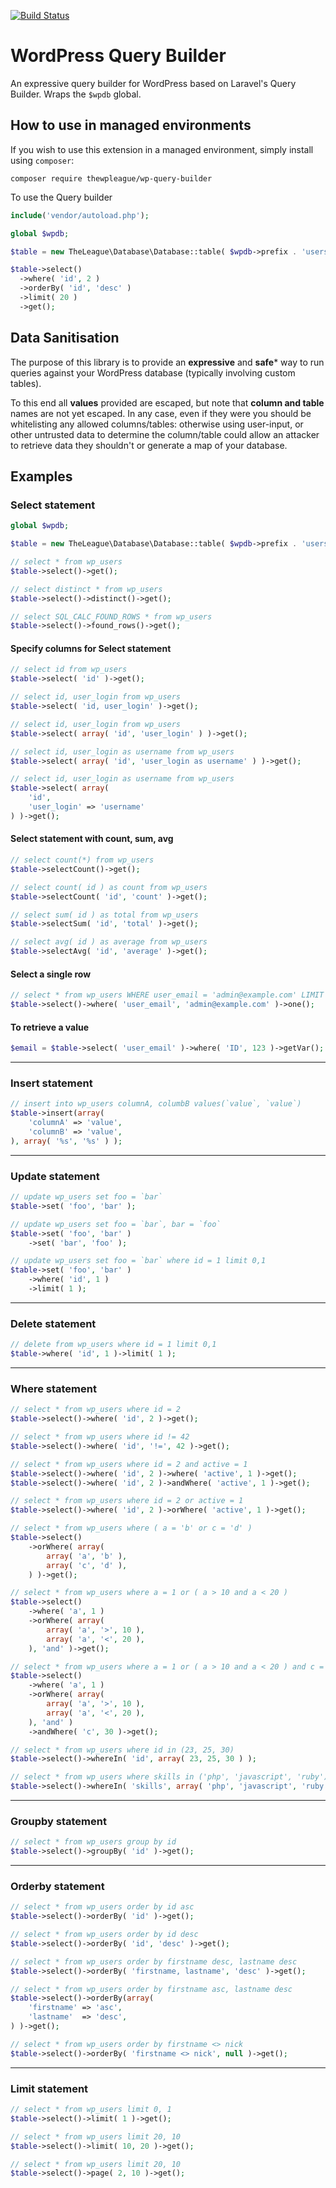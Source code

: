 [![Build Status](https://travis-ci.org/meshakeeb/wp-query-builder.svg?branch=master)](https://travis-ci.org/meshakeeb/wp-query-builder)

# WordPress Query Builder

An expressive query builder for WordPress based on Laravel's Query Builder. Wraps the `$wpdb` global.

## How to use in managed environments

If you wish to use this extension in a managed environment, simply install using `composer`:

```
composer require thewpleague/wp-query-builder
```

To use the Query builder

```php
include('vendor/autoload.php');

global $wpdb;

$table = new TheLeague\Database\Database::table( $wpdb->prefix . 'users' );

$table->select()
  ->where( 'id', 2 )
  ->orderBy( 'id', 'desc' )
  ->limit( 20 )
  ->get();
```

## Data Sanitisation

The purpose of this library is to provide an **expressive** and **safe*** way
to run queries against your WordPress database (typically involving custom tables).

To this end all **values** provided are escaped, but note that **column and table**
names are not yet escaped. In any case, even if they were you should be whitelisting
any allowed columns/tables: otherwise using user-input, or other untrusted data to
determine the column/table could allow an attacker to retrieve data they shouldn't
or generate a map of your database.

## Examples

### Select statement

```php
global $wpdb;

$table = new TheLeague\Database\Database::table( $wpdb->prefix . 'users' )

// select * from wp_users
$table->select()->get();

// select distinct * from wp_users
$table->select()->distinct()->get();

// select SQL_CALC_FOUND_ROWS * from wp_users
$table->select()->found_rows()->get();
```

#### Specify columns for Select statement

```php
// select id from wp_users
$table->select( 'id' )->get();

// select id, user_login from wp_users
$table->select( 'id, user_login' )->get();

// select id, user_login from wp_users
$table->select( array( 'id', 'user_login' ) )->get();

// select id, user_login as username from wp_users
$table->select( array( 'id', 'user_login as username' ) )->get();

// select id, user_login as username from wp_users
$table->select( array(
	'id',
	'user_login' => 'username'
) )->get();
```

#### Select statement with count, sum, avg

```php
// select count(*) from wp_users
$table->selectCount()->get();

// select count( id ) as count from wp_users
$table->selectCount( 'id', 'count' )->get();

// select sum( id ) as total from wp_users
$table->selectSum( 'id', 'total' )->get();

// select avg( id ) as average from wp_users
$table->selectAvg( 'id', 'average' )->get();
```

#### Select a single row

```php
// select * from wp_users WHERE user_email = 'admin@example.com' LIMIT 0, 1;
$table->select()->where( 'user_email', 'admin@example.com' )->one();
```

#### To retrieve a value

```php
$email = $table->select( 'user_email' )->where( 'ID', 123 )->getVar();
```

---

### Insert statement

```php
// insert into wp_users columnA, columbB values(`value`, `value`)
$table->insert(array(
	'columnA' => 'value',
	'columnB' => 'value',
), array( '%s', '%s' ) );
```

---

### Update statement

```php
// update wp_users set foo = `bar`
$table->set( 'foo', 'bar' );

// update wp_users set foo = `bar`, bar = `foo`
$table->set( 'foo', 'bar' )
	->set( 'bar', 'foo' );

// update wp_users set foo = `bar` where id = 1 limit 0,1
$table->set( 'foo', 'bar' )
	->where( 'id', 1 )
	->limit( 1 );
```

---

### Delete statement

```php
// delete from wp_users where id = 1 limit 0,1
$table->where( 'id', 1 )->limit( 1 );
```

---

### Where statement

```php
// select * from wp_users where id = 2
$table->select()->where( 'id', 2 )->get();

// select * from wp_users where id != 42
$table->select()->where( 'id', '!=', 42 )->get();

// select * from wp_users where id = 2 and active = 1
$table->select()->where( 'id', 2 )->where( 'active', 1 )->get();
$table->select()->where( 'id', 2 )->andWhere( 'active', 1 )->get();

// select * from wp_users where id = 2 or active = 1
$table->select()->where( 'id', 2 )->orWhere( 'active', 1 )->get();

// select * from wp_users where ( a = 'b' or c = 'd' )
$table->select()
	->orWhere( array(
		array( 'a', 'b' ),
		array( 'c', 'd' ),
	) )->get();

// select * from wp_users where a = 1 or ( a > 10 and a < 20 )
$table->select()
	->where( 'a', 1 )
	->orWhere( array(
		array( 'a', '>', 10 ),
		array( 'a', '<', 20 ),
	), 'and' )->get();

// select * from wp_users where a = 1 or ( a > 10 and a < 20 ) and c = 30
$table->select()
	->where( 'a', 1 )
	->orWhere( array(
		array( 'a', '>', 10 ),
		array( 'a', '<', 20 ),
	), 'and' )
	->andWhere( 'c', 30 )->get();

// select * from wp_users where id in (23, 25, 30)
$table->select()->whereIn( 'id', array( 23, 25, 30 ) );

// select * from wp_users where skills in ('php', 'javascript', 'ruby')
$table->select()->whereIn( 'skills', array( 'php', 'javascript', 'ruby' ) );
```

---

### Groupby statement

```php
// select * from wp_users group by id
$table->select()->groupBy( 'id' )->get();
```

---

### Orderby statement

```php
// select * from wp_users order by id asc
$table->select()->orderBy( 'id' )->get();

// select * from wp_users order by id desc
$table->select()->orderBy( 'id', 'desc' )->get();

// select * from wp_users order by firstname desc, lastname desc
$table->select()->orderBy( 'firstname, lastname', 'desc' )->get();

// select * from wp_users order by firstname asc, lastname desc
$table->select()->orderBy(array(
	'firstname' => 'asc',
	'lastname'  => 'desc',
) )->get();

// select * from wp_users order by firstname <> nick
$table->select()->orderBy( 'firstname <> nick', null )->get();
```

---

### Limit statement

```php
// select * from wp_users limit 0, 1
$table->select()->limit( 1 )->get();

// select * from wp_users limit 20, 10
$table->select()->limit( 10, 20 )->get();

// select * from wp_users limit 20, 10
$table->select()->page( 2, 10 )->get();
```
